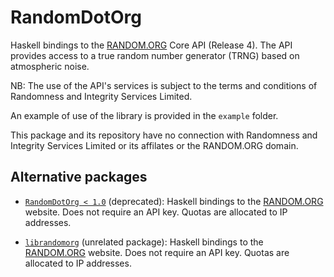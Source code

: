 # RandomDotOrg

Haskell bindings to the [RANDOM.ORG](https://random.org) Core API (Release 4).
The API provides access to a true random number generator (TRNG) based on
atmospheric noise.

NB: The use of the API's services is subject to the terms and conditions of
Randomness and Integrity Services Limited.

An example of use of the library is provided in the `example` folder.

This package and its repository have no connection with Randomness and Integrity
Services Limited or its affilates or the RANDOM.ORG domain.

## Alternative packages

* [`RandomDotOrg < 1.0`](https://hackage.haskell.org/package/RandomDotOrg-0.2.1)
  (deprecated): Haskell bindings to the [RANDOM.ORG](https://random.org)
  website. Does not require an API key. Quotas are allocated to IP addresses.

* [`librandomorg`](https://hackage.haskell.org/package/librandomorg) (unrelated
  package): Haskell bindings to the [RANDOM.ORG](https://random.org) website.
  Does not require an API key. Quotas are allocated to IP addresses.
